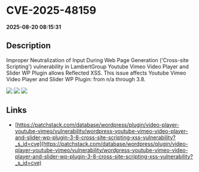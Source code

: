 # CVE-2025-48159

**2025-08-20 08:15:31**

## Description
Improper Neutralization of Input During Web Page Generation ('Cross-site Scripting') vulnerability in LambertGroup Youtube Vimeo Video Player and Slider WP Plugin allows Reflected XSS. This issue affects Youtube Vimeo Video Player and Slider WP Plugin: from n/a through 3.8.

![](https://img.shields.io/static/v1?label=Score&message=7.1&color=red)
![](https://img.shields.io/static/v1?label=Severity&message=HIGH&color=red)
![](https://img.shields.io/static/v1?label=CWE&message=XSS&color=green)

## Links
- [https://patchstack.com/database/wordpress/plugin/video-player-youtube-vimeo/vulnerability/wordpress-youtube-vimeo-video-player-and-slider-wp-plugin-3-8-cross-site-scripting-xss-vulnerability?_s_id=cve](https://patchstack.com/database/wordpress/plugin/video-player-youtube-vimeo/vulnerability/wordpress-youtube-vimeo-video-player-and-slider-wp-plugin-3-8-cross-site-scripting-xss-vulnerability?_s_id=cve)
